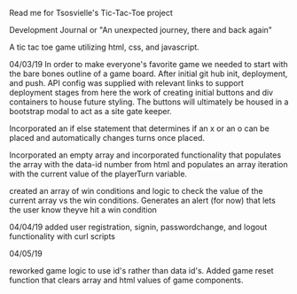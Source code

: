 Read me for Tsosvielle's Tic-Tac-Toe project

Development Journal or "An unexpected journey, there and back again"

A tic tac toe game utilizing html, css, and javascript.

04/03/19
In order to make everyone's favorite game we needed to start with the bare
bones outline of a game board. After initial git hub init, deployment, and
push. API config was supplied with relevant links to support deployment stages
from here the work of creating initial buttons and div containers to house future
styling. The buttons will ultimately be housed in a bootstrap modal to act
as a site gate keeper.

Incorporated an if else statement that determines if an x or an o can be placed
and automatically changes turns once placed.

Incorporated an empty array and incorporated functionality that populates the array with the data-id number from html and populates
an array iteration with the current value of the playerTurn variable.

created an array of win conditions and logic to check the value of the current array vs the win conditions. Generates an alert (for now) that lets the user know theyve hit a win condition

04/04/19
added user registration, signin, passwordchange, and logout functionality with curl scripts

04/05/19

reworked game logic to use id's rather than data id's. Added game reset function
that clears array and html values of game components. 
